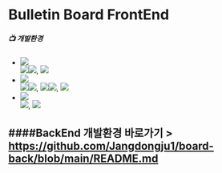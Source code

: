 # Bulletin Board FrontEnd 
##### 📺 개발환경
* <img src="https://img.shields.io/badge/Language-%23121011?style=plastic"/>
     <div>
         <img src="https://img.shields.io/badge/JavaScript-F7DF1E?style=float-square&logo=JavaScript&logoColor=white"><img src="https://img.shields.io/badge/ES6-515151?style=float-square">, <img/ src="https://img.shields.io/badge/TypeScript-3178C6?style=float-square&logo=TypeScript&logoColor=white">
     </div>

* <img src="https://img.shields.io/badge/Library%20&%20Framwork-%23121011?style=plastic"/>
     <div>
          <img src="https://img.shields.io/badge/React.js-61DAFB?style=float-square&logo=React&logoColor=white"/><img src="https://img.shields.io/badge/18-515151?style=float-square">, <img src="https://img.shields.io/badge/Axios-5A29E4?style=float-square&logo=Axios&logoColor=white"/><img src="https://img.shields.io/badge/1.6.8-515151?style=float-square">, <img src="https://img.shields.io/badge/Zustand 4.5.2-515151?style=float-square">
     </div>

* <img src="https://img.shields.io/badge/ETC.-%23121011?style=plastic"/>
     <div>
          <img src="https://img.shields.io/badge/HTML5-E34F26?style=float-square&logo=HTML5&logoColor=white"/>, <img src ="https://img.shields.io/badge/CSS3-1572B6?style=float-square&logo=CSS3&logoColor=white"/>
     </div>

####BackEnd 개발환경 바로가기 > https://github.com/Jangdongju1/board-back/blob/main/README.md
-------------------------
